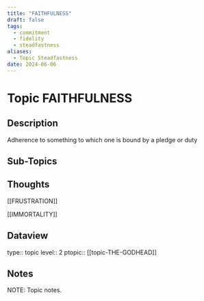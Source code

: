 ```yaml
---
title: "FAITHFULNESS"
draft: false
tags:
  - commitment
  - fidelity
  - steadfastness
aliases:
  - Topic Steadfastness
date: 2024-06-06
---
```

# Topic FAITHFULNESS
## Description
Adherence to something to which one is bound by a pledge or duty

## Sub-Topics


## Thoughts
[[FRUSTRATION]]

[[IMMORTALITY]]

## Dataview
type:: topic
level:: 2
ptopic:: [[topic-THE-GODHEAD]]

## Notes
NOTE: Topic notes.